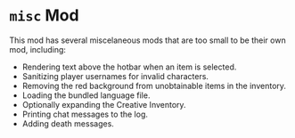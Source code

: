 # ``misc`` Mod
This mod has several miscelaneous mods that are too small to be their own mod, including:
- Rendering text above the hotbar when an item is selected.
- Sanitizing player usernames for invalid characters.
- Removing the red background from unobtainable items in the inventory.
- Loading the bundled language file.
- Optionally expanding the Creative Inventory.
- Printing chat messages to the log.
- Adding death messages.
